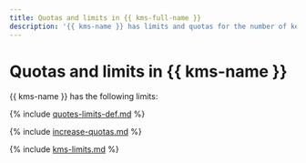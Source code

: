```yaml
---
title: Quotas and limits in {{ kms-full-name }}
description: '{{ kms-name }} has limits and quotas for the number of keys per cloud, the number of versions for a single key, and the maximum amount of data that can be encrypted with the encrypt operation. For more information about such restrictions, read this article.'
---
```


# Quotas and limits in {{ kms-name }}

{{ kms-name }} has the following limits:

{% include [quotes-limits-def.md](../../_includes/quotes-limits-def.md) %}

{% include [increase-quotas.md](../../_includes/increase-quotas.md) %}

{% include [kms-limits.md](../../_includes/kms/kms-limits.md) %}
